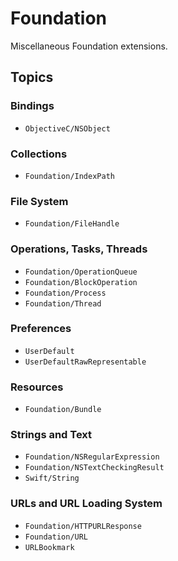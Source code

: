 #  Foundation

Miscellaneous Foundation extensions.

## Topics

### Bindings

- ``ObjectiveC/NSObject``

### Collections

- ``Foundation/IndexPath``

### File System

- ``Foundation/FileHandle``

### Operations, Tasks, Threads

- ``Foundation/OperationQueue``
- ``Foundation/BlockOperation``
- ``Foundation/Process``
- ``Foundation/Thread``

### Preferences

- ``UserDefault``
- ``UserDefaultRawRepresentable``

### Resources

- ``Foundation/Bundle``

### Strings and Text

- ``Foundation/NSRegularExpression``
- ``Foundation/NSTextCheckingResult``
- ``Swift/String``

### URLs and URL Loading System

- ``Foundation/HTTPURLResponse``
- ``Foundation/URL``
- ``URLBookmark``
